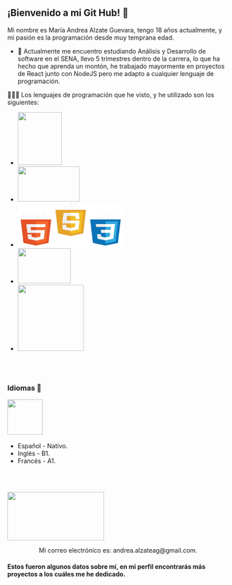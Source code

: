 ## **¡Bienvenido a mi Git Hub!** 👋

Mi nombre es María Andrea Alzate Guevara, tengo 18 años actualmente, y mi pasión es la programación desde muy temprana edad.

- 🌱 Actualmente me encuentro estudiando Análisis y Desarrollo de software en el SENA, llevo 5 trimestres dentro de la carrera, lo que ha hecho que aprenda un montón, he trabajado mayormente en proyectos de React junto con NodeJS pero me adapto a cualquier lenguaje de programación.


👩🏼‍💻 Los lenguajes de programación que he visto, y he utilizado son los siguientes:
* <img src="https://upload.wikimedia.org/wikipedia/commons/thumb/1/18/ISO_C%2B%2B_Logo.svg/1822px-ISO_C%2B%2B_Logo.svg.png" height="120" width="100">
* <img src="https://upload.wikimedia.org/wikipedia/commons/thumb/2/27/PHP-logo.svg/2560px-PHP-logo.svg.png" height="80" width="140">
* <img src="./front.png" height="100" width="240">
* <img src="https://1000logos.net/wp-content/uploads/2020/08/Python-Logo.png" height="80" width="120">
* <img src="https://media2.dev.to/dynamic/image/width=1000,height=420,fit=cover,gravity=auto,format=auto/https%3A%2F%2Fdev-to-uploads.s3.amazonaws.com%2Fuploads%2Farticles%2Fjplnld3gptkremcqom5q.png" height="150" width="150">
    
     
<br> <br>
<h3> Idiomas 🚀 </h3> <img src="https://cdn-icons-png.flaticon.com/512/3898/3898082.png" height="80" width="80"> 

- Español - Nativo.
- Inglés - B1.
- Francés - A1.


<br><br>
<p style="text-align: center; display:flex; ">
<img src="https://marcosgutierrez.mx/wp-content/uploads/2021/11/titulo-contactame-blue.png" height="110" width="220"> 
</p>

<p style="text-align: center;" >Mi correo electrónico es: andrea.alzateag@gmail.com.</p>


<h4> Estos fueron algunos datos sobre mí, en mi perfil encontrarás más proyectos a los cuáles me he dedicado.</h4>
